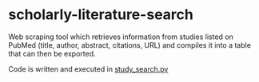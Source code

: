 # scholarly-literature-search
Web scraping tool which retrieves information from studies listed on PubMed (title, author, abstract, citations, URL) and compiles it into a table that can then be exported.

Code is written and executed in [study_search.py](scholarly_literature_search/study_search.py)
